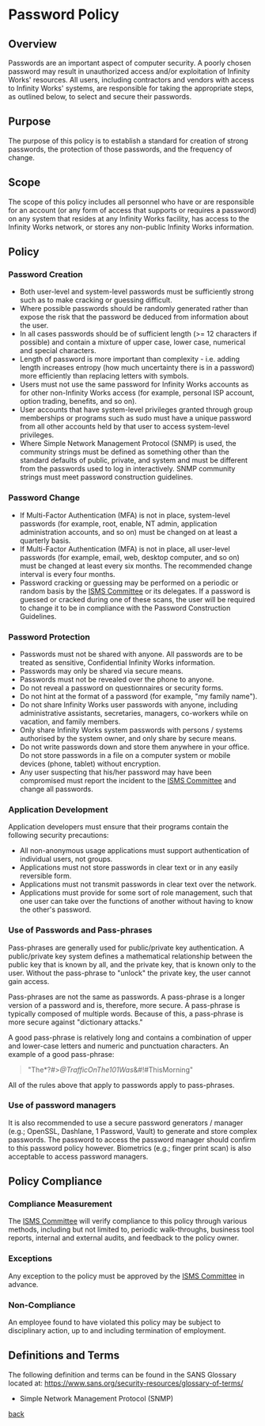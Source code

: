 # Password Policy

## Overview

Passwords are an important aspect of computer security.  A poorly chosen password may result in unauthorized access and/or exploitation of Infinity Works' resources.  All users, including contractors and vendors with access to Infinity Works' systems, are responsible for taking the appropriate steps, as outlined below, to select and secure their passwords.

## Purpose

The purpose of this policy is to establish a standard for creation of strong passwords, the protection of those passwords, and the frequency of change.

## Scope

The scope of this policy includes all personnel who have or are responsible for an account (or any form of access that supports or requires a password) on any system that resides at any Infinity Works facility, has access to the Infinity Works network, or stores any non-public Infinity Works information.

## Policy

### Password Creation

- Both user-level and system-level passwords must be sufficiently strong such as to make cracking or guessing difficult.
- Where possible passwords should be randomly generated rather than expose the risk that the password be deduced from information about the user.
- In all cases passwords should be of sufficient length (>= 12 characters if possible) and contain a mixture of upper case, lower case, numerical and special characters.
- Length of password is more important than complexity - i.e. adding length increases entropy (how much uncertainty there is in a password) more efficiently than replacing letters with symbols.
- Users must not use the same password for Infinity Works accounts as for other non-Infinity Works access (for example, personal ISP account, option trading, benefits, and so on).
- User accounts that have system-level privileges granted through group memberships or programs such as sudo must have a unique password from all other accounts held by that user to access system-level privileges.
- Where Simple Network Management Protocol (SNMP) is used, the community strings must be defined as something other than the standard defaults of public, private, and system and must be different from the passwords used to log in interactively. SNMP community strings must meet password construction guidelines.

### Password Change

- If Multi-Factor Authentication (MFA) is not in place, system-level passwords (for example, root, enable, NT admin, application administration accounts, and so on) must be changed on at least a quarterly basis.
- If Multi-Factor Authentication (MFA) is not in place, all user-level passwords (for example, email, web, desktop computer, and so on) must be changed at least every six months. The recommended change interval is every four months.
- Password cracking or guessing may be performed on a periodic or random basis by the [ISMS Committee](../README.md#the-isms-committee) or its delegates. If a password is guessed or cracked during one of these scans, the user will be required to change it to be in compliance with the Password Construction Guidelines.

### Password Protection

- Passwords must not be shared with anyone. All passwords are to be treated as sensitive, Confidential Infinity Works information.  
- Passwords may only be shared via secure means.
- Passwords must not be revealed over the phone to anyone.
- Do not reveal a password on questionnaires or security forms.
- Do not hint at the format of a password (for example, "my family name").
- Do not share Infinity Works user passwords with anyone, including administrative assistants, secretaries, managers, co-workers while on vacation, and family members.
- Only share Infinity Works system passwords with persons  / systems authorised by the system owner, and only share by secure means.
- Do not write passwords down and store them anywhere in your office. Do not store passwords in a file on a computer system or mobile devices (phone, tablet) without encryption.
- Any user suspecting that his/her password may have been compromised must report the incident to the [ISMS Committee](../README.md#the-isms-committee) and change all passwords.

### Application Development

Application developers must ensure that their programs contain the following security precautions:

- All non-anonymous usage applications must support authentication of individual users, not groups.
- Applications must not store passwords in clear text or in any easily reversible form.
- Applications must not transmit passwords in clear text over the network.
- Applications must provide for some sort of role management, such that one user can take over the functions of another without having to know the other's password.

### Use of Passwords and Pass-phrases

Pass-phrases are generally used for public/private key authentication. A public/private key system defines a mathematical relationship between the public key that is known by all, and the private key, that is known only to the user. Without the pass-phrase to "unlock" the private key, the user cannot gain access.

Pass-phrases are not the same as passwords. A pass-phrase is a longer version of a password and is, therefore, more secure. A pass-phrase is typically composed of multiple words. Because of this, a pass-phrase is more secure against "dictionary attacks."

A good pass-phrase is relatively long and contains a combination of upper and lower-case letters and numeric and punctuation characters. An example of a good pass-phrase:

> "The*?#>*@TrafficOnThe101Was*&#!#ThisMorning"

All of the rules above that apply to passwords apply to pass-phrases.

### Use of password managers

It is also recommended to use a secure password generators / manager (e.g.; OpenSSL, Dashlane, 1 Password, Vault) to generate and store complex passwords.  The password to access the password manager should confirm to this password policy however. Biometrics (e.g.; finger print scan) is also acceptable to access password managers.

## Policy Compliance

### Compliance Measurement

The [ISMS Committee](../README.md#the-isms-committee) will verify compliance to this policy through various methods, including but not limited to, periodic walk-throughs, business tool reports, internal and external audits, and feedback to the policy owner.

###	Exceptions

Any exception to the policy must be approved by the [ISMS Committee](../README.md#the-isms-committee) in advance.

### Non-Compliance

An employee found to have violated this policy may be subject to disciplinary action, up to and including termination of employment.

## Definitions and Terms

The following definition and terms can be found in the SANS Glossary located at:
https://www.sans.org/security-resources/glossary-of-terms/

- Simple Network Management Protocol (SNMP)

[back](../README.md#a-z-policies)
